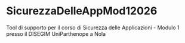 # SicurezzaDelleAppMod12026
Tool di supporto per il corso di Sicurezza delle Applicazioni - Modulo 1 presso il DISEGIM UniParthenope a Nola
